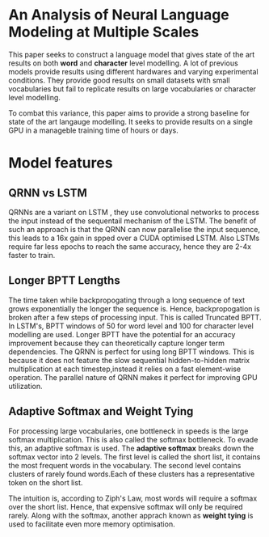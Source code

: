 # An Analysis of Neural Language Modeling at Multiple Scales

This paper seeks to construct a language model that gives state of the art results on both __word__ and __character__
level modelling. A lot of previous models provide results using different hardwares and varying experimental conditions.
They provide good results on small datasets with small vocabularies but fail to replicate results on large 
vocabularies or character level modelling. 

To combat this variance, this paper aims to provide a strong baseline for
state of the art langauge modelling. It seeks to provide results on a single GPU in a manageble training time of hours or days.


# Model features

## QRNN vs LSTM

QRNNs are a variant on LSTM , they use convolutional networks to process the input instead of the sequentail mechanism of the LSTM.
The benefit of such an approach is that the QRNN can now parallelise the input sequence, this leads to a 16x gain in spped over a
CUDA optimised LSTM. Also LSTMs require far less epochs to reach the same accuracy, hence they are 2-4x faster to train.

## Longer BPTT Lengths

The time taken while backpropogating through a long sequence of text grows exponentially the longer the sequence is.
Hence, backpropogation is broken after a few steps of processing input. This is called Truncated BPTT. In LSTM's, BPTT 
windows of 50 for word level and 100 for character level modelling are used. Longer BPTT have the potential for an accuracy
improvement because they can theoretically capture longer term dependencies. The QRNN is perfect for using long BPTT windows.
This is because it does not feature the slow sequential hidden-to-hidden matrix multiplication at each timestep,instead it 
relies on a fast element-wise operation. The parallel nature of QRNN makes it perfect for improving GPU utilization.


## Adaptive Softmax and Weight Tying

For processing large vocabularies, one bottleneck in speeds is the large softmax multiplication. This is also called the softmax
bottleneck. To evade this, an adaptive softmax is used. The **adaptive softmax** breaks down the softmax vector into 2 levels.
The first level is called the short list, it contains the most frequent words in the vocabulary. The second level contains clusters
of rarely found words.Each of these clusters has a representative token on the short list. 

The intuition is, according to Ziph's Law, most words will require a softmax over the short list. Hence, that expensive softmax will only
be required rarely. Along with the softmax, another apprach known as **weight tying** is used to facilitate even more memory
optimisation.

